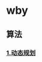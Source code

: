 # wby
## 算法
### [1.动态规划](https://github.com/BrooksWon/wby/blob/master/%E7%AE%97%E6%B3%95/%E5%8A%A8%E6%80%81%E8%A7%84%E5%88%92.md)

